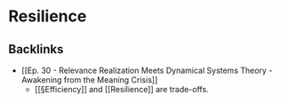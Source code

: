 # Resilience

## Backlinks
* [[Ep. 30 - Relevance Realization Meets Dynamical Systems Theory - Awakening from the Meaning Crisis]]
	* [[§Efficiency]] and [[Resilience]] are trade-offs.

<!-- {BearID:D072932C-504E-4FA1-AE0D-3CD8913E84D0-42995-00001EEB9A9BCCB9} -->
